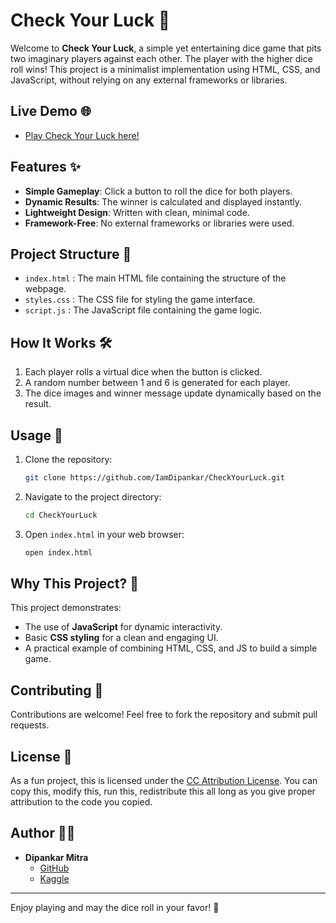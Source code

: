 # Check Your Luck 🎲

Welcome to **Check Your Luck**, a simple yet entertaining dice game that pits two imaginary players against each other. The player with the higher dice roll wins! This project is a minimalist implementation using HTML, CSS, and JavaScript, without relying on any external frameworks or libraries.

## Live Demo 🌐
- [Play Check Your Luck here!](https://iamdipankar.github.io/CheckYourLuck/game.html)

## Features ✨
- **Simple Gameplay**: Click a button to roll the dice for both players.
- **Dynamic Results**: The winner is calculated and displayed instantly.
- **Lightweight Design**: Written with clean, minimal code.
- **Framework-Free**: No external frameworks or libraries were used.

## Project Structure 📂
- `index.html` : The main HTML file containing the structure of the webpage.
- `styles.css` : The CSS file for styling the game interface.
- `script.js` : The JavaScript file containing the game logic.

## How It Works 🛠️
1. Each player rolls a virtual dice when the button is clicked.
2. A random number between 1 and 6 is generated for each player.
3. The dice images and winner message update dynamically based on the result.

## Usage 🚀
1. Clone the repository:
   ```bash
   git clone https://github.com/IamDipankar/CheckYourLuck.git
   ```
2. Navigate to the project directory:
   ```bash
   cd CheckYourLuck
   ```
3. Open `index.html` in your web browser:
   ```bash
   open index.html
   ```

## Why This Project? 🤔
This project demonstrates:
- The use of **JavaScript** for dynamic interactivity.
- Basic **CSS styling** for a clean and engaging UI.
- A practical example of combining HTML, CSS, and JS to build a simple game.

## Contributing 🤝
Contributions are welcome! Feel free to fork the repository and submit pull requests.

## License 📜
As a fun project, this is licensed under the [CC Attribution License](https://creativecommons.org/licenses/by/4.0/). You can copy this, modify this, run this, redistribute this all long as you give proper attribution to the code you copied.

## Author 👨‍💻
- **Dipankar Mitra**
  - [GitHub](https://github.com/IamDipankar)
  - [Kaggle](https://www.kaggle.com/dipankarthekohda)

---
Enjoy playing and may the dice roll in your favor! 🎲
